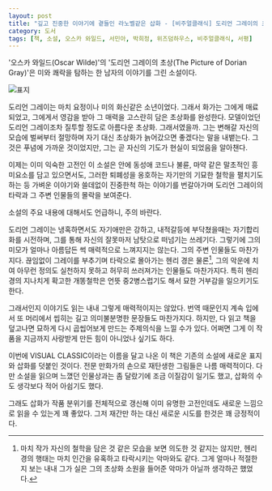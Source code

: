 ```yaml
---
layout: post
title: "깊고 진중한 이야기에 곁들인 라노벨같은 삽화 - [비주얼클래식] 도리언 그레이의 초상"
category: 도서
tags: [책, 소설, 오스카 와일드, 서민아, 박희정, 위즈덤하우스, 비주얼클래식, 서평]
---
```


'오스카 와일드(Oscar Wilde)'의
'도리언 그레이의 초상(The Picture of Dorian Gray)'은
미와 쾌락을 탐하는 한 남자의 이야기를 그린 소설이다.

![표지](https://lh3.googleusercontent.com/P1ZlHtD92F6Z13t_WzehgnDuwKs1CsA2_e4hcHfDOKyi8WEJj3sP3XCZnbEnu0W_g6mbiiEkpbjFzg=s480)

도리언 그레이는 마치 요정이나 미의 화신같은 소년이었다.
그래서 화가는 그에게 매료되었고,
그에게서 영감을 받아 그 매력을 고스란히 담은 초상화를 완성한다.
모델이었던 도리언 그레이조차 질투할 정도로 아름다운 초상화.
그래서였을까.
그는 변해갈 자신의 모습에 벌써부터 절망하며
자기 대신 초상화가 늙어갔으면 좋겠다는 말을 내뱉는다.
그것은 푸념에 가까운 것이었지만,
그는 곧 자신의 기도가 현실이 되었음을 알아챈다.

이제는 이미 익숙한 고전인 이 소설은
안에 동성애 코드나 불륜, 마약 같은 말초적인 흥미요소를 담고 있으면서도,
그러한 퇴폐성을 옹호하는 자기만의 기묘한 철학을 펼치기도 하는 등
가벼운 이야기와 쓸데없이 진중한척 하는 이야기를 번갈아가며
도리언 그레이의 타락과 그 주변 인물들의 몰락을 보여준다.


<div class="im im-warning">
소설의 주요 내용에 대해서도 언급하니, 주의 바란다.
</div>


도리언 그레이는 냉혹하면서도 자기애만은 강하고,
내적갈등에 부닥쳤을때는 자기합리화를 시전하며,
그를 통해 자신의 잘못마저 남탓으로 떠넘기는 쓰레기다.
그렇기에 그의 미모가 얼마나 아름답든 썩 매력적으로 느껴지지는 않는다.
그의 주변 인물들도 마찬가지다.
끊임없이 그레이를 부추기며 타락으로 몰아가는 헨리 경은 물론[^1],
그의 악운에 치여 아무런 정의도 실천하지 못하고 허무히 쓰러져가는 인물들도 마찬가지다.
특히 헨리 경의 지나치게 확고한 개똥철학은
언뜻 중2병스럽기도 해서 묘한 거부감을 일으키기도 한다.

[^1]: 마치 작가 자신의 철학을 담은 것 같은 모습을 보면 의도한 것 같지는 않지만,  헨리경의 행태는 마치 인간을 유혹하고 타락시키는 악마와도 같다. 그게 얼마나 적절한지 보는 내내 그가 실은 그의 초상화 소원을 들어준 악마가 아닐까 생각하곤 했었다.

그래서인지 이야기도 읽는 내내 그렇게 매력적이지는 않았다.
번역 때문인지 계속 입에서 또 머리에서 씹히는 길고 의미불분명한 문장들도 마찬가지다.
하지만, 다 읽고 책을 덮고나면
묘하게 다시 곱씹어보게 만드는 주제의식을 느낄 수가 있다.
어쩌면 그게 이 작품을 지금까지 사랑받게 만든 힘이 아니었나 싶기도 하다.

이번에 VISUAL CLASSIC이라는 이름을 달고 나온 이 책은
기존의 소설에 새로운 표지와 삽화를 덧붙인 것이다.
전문 만화가의 손으로 재탄생한 그림들은 나름 매력적이다.
다만 소설을 읽으며 느꼈던 인물상과는 좀 달랐기에 조금 이질감이 일기도 했고,
삽화의 수도 생각보다 적어 아쉽기도 했다.

그래도 삽화가 작품 분위기를 전체적으로 갱신해
이미 유명한 고전인데도 새로운 느낌으로 읽을 수 있는게 꽤 좋았다.
그저 재간만 하는 대신 새로운 시도를 한것은 꽤 긍정적이다.
